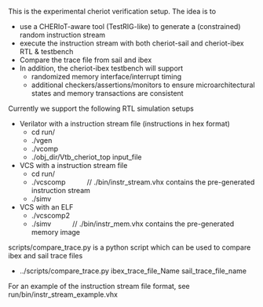 This is the experimental cheriot verification setup. The idea is to 
  - use a CHERIoT-aware tool (TestRIG-like) to generate a (constrained) random instruction stream
  - execute the instruction stream with both cheriot-sail and cheriot-ibex RTL & testbench
  - Compare the trace file from sail and ibex
  - In addition, the cheriot-ibex testbench will support
    - randomized memory interface/interrupt timing
    - additional checkers/assertions/monitors to ensure microarchitectural states and memory transactions are consistent

Currently we support the following RTL simulation setups
  - Verilator with a instruction stream file (instructions in hex format)
    - cd run/
    - ./vgen
    - ./vcomp
    - ./obj_dir/Vtb_cheriot_top input_file 
  - VCS with a instruction stream file
    - cd run/
    - ./vcscomp           &nbsp;&nbsp;&nbsp;&nbsp; &nbsp;&nbsp;&nbsp;&nbsp; // ./bin/instr_stream.vhx contains the pre-generated instruction stream
    - ./simv
  - VCS with an ELF
    - ./vcscomp2          
    - ./simv              &nbsp;&nbsp;&nbsp;&nbsp; &nbsp;&nbsp;&nbsp;&nbsp; // ./bin/instr_mem.vhx contains the pre-generated memory image
   
scripts/compare_trace.py is a python script which can be used to compare ibex and sail trace files
  - ../scripts/compare_trace.py ibex_trace_file_Name sail_trace_file_name

For an example of the instruction stream file format, see run/bin/instr_stream_example.vhx
